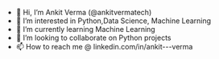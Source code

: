- 👋 Hi, I’m Ankit Verma (@ankitvermatech)
- 👀 I’m interested in Python,Data Science, Machine Learning
- 🌱 I’m currently learning Machine Learning
- 💞️ I’m looking to collaborate on Python projects
- 📫 How to reach me @ linkedin.com/in/ankit---verma

<!---
ankitvermatech/ankitvermatech is a ✨ special ✨ repository because its `README.md` (this file) appears on your GitHub profile.
You can click the Preview link to take a look at your changes.
--->
